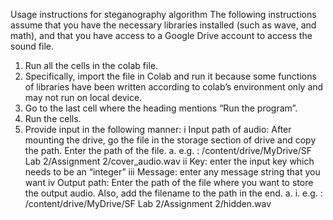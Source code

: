
Usage instructions for steganography algorithm
The following instructions assume that you have the necessary libraries installed (such as wave, and math), and that you have access to a Google Drive account to access the sound file.
1.	Run all the cells in the colab file.
2.	Specifically, import the file in Colab and run it because some functions of libraries have been written according to colab’s environment only and may not run on local device.
3.	Go to the last cell where the heading mentions “Run the program”.
4.	Run the cells.
5.	Provide input in the following manner:
i	Input path of audio: After mounting the drive, go the file in the storage section of drive and copy the path. Enter the path of the file.
a.	e.g. : /content/drive/MyDrive/SF Lab 2/Assignment 2/cover_audio.wav ii	Key: enter the input key which needs to be an “integer”
iii	Message: enter any message string that you want
iv	Output path: Enter the path of the file where you want to store the output audio. Also, add the filename to the path in the end.
a.	i. e.g. : /content/drive/MyDrive/SF Lab 2/Assignment 2/hidden.wav
